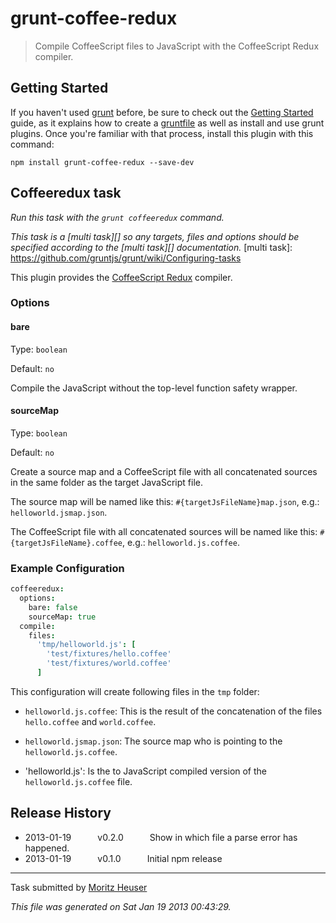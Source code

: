 # grunt-coffee-redux

> Compile CoffeeScript files to JavaScript with the CoffeeScript Redux compiler.


## Getting Started
If you haven't used [grunt][] before, be sure to check out the [Getting Started][] guide, as it explains how to create a [gruntfile][Getting Started] as well as install and use grunt plugins. Once you're familiar with that process, install this plugin with this command:

```shell
npm install grunt-coffee-redux --save-dev
```

[grunt]: http://gruntjs.com/
[Getting Started]: https://github.com/gruntjs/grunt/blob/devel/docs/getting_started.md


## Coffeeredux task
_Run this task with the `grunt coffeeredux` command._

_This task is a [multi task][] so any targets, files and options should be specified according to the [multi task][] documentation._
[multi task]: https://github.com/gruntjs/grunt/wiki/Configuring-tasks


This plugin provides the [CoffeeScript Redux](https://github.com/michaelficarra/CoffeeScriptRedux) compiler.

### Options

#### bare

Type: `boolean`

Default: `no`

Compile the JavaScript without the top-level function safety wrapper.

#### sourceMap

Type: `boolean`

Default: `no`

Create a source map and a CoffeeScript file with all concatenated sources in
the same folder as the target JavaScript file. 

The source map will be named like this: `#{targetJsFileName}map.json`, e.g.:
`helloworld.jsmap.json`.

The CoffeeScript file with all concatenated sources will be named like this:
`#{targetJsFileName}.coffee`, e.g.: `helloworld.js.coffee`.


### Example Configuration

```coffee
coffeeredux:
  options:
    bare: false
    sourceMap: true
  compile:
    files:
      'tmp/helloworld.js': [
        'test/fixtures/hello.coffee'
        'test/fixtures/world.coffee'
      ]
```

This configuration will create following files in the `tmp` folder:

  * `helloworld.js.coffee`: This is the result of the concatenation of the
  files `hello.coffee` and `world.coffee`.
  
  * `helloworld.jsmap.json`: The source map who is pointing to the
  `helloworld.js.coffee`.

  * 'helloworld.js': Is the to JavaScript compiled version of the
  `helloworld.js.coffee` file.



## Release History

 * 2013-01-19   v0.2.0   Show in which file a parse error has happened.
 * 2013-01-19   v0.1.0   Initial npm release

---

Task submitted by [Moritz Heuser](https://github.com/moritzh)

*This file was generated on Sat Jan 19 2013 00:43:29.*
